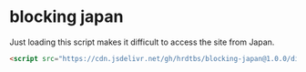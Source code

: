 # blocking japan

Just loading this script makes it difficult to access the site from Japan.

```html
<script src="https://cdn.jsdelivr.net/gh/hrdtbs/blocking-japan@1.0.0/dist/index.cjs.js"></script>
```